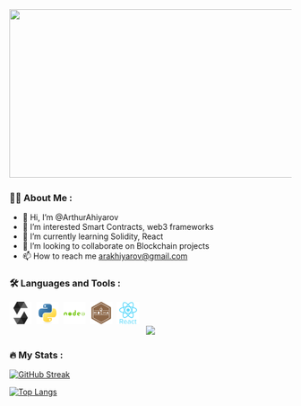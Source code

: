 <div align="center">
  <img src="https://media.giphy.com/media/dWesBcTLavkZuG35MI/giphy.gif" width="600" height="300"/>
</div>


### :man_technologist: About Me :

- 👋 Hi, I’m @ArthurAhiyarov
- 👀 I’m interested Smart Contracts, web3 frameworks
- 🌱 I’m currently learning Solidity, React
- 💞️ I’m looking to collaborate on Blockchain projects
- 📫 How to reach me arakhiyarov@gmail.com

### :hammer_and_wrench: Languages and Tools :

<div>
  <img src="https://github.com/devicons/devicon/blob/master/icons/solidity/solidity-original.svg" alt="Java" width="40" height="40"/>&nbsp;
  <img src="https://github.com/devicons/devicon/blob/master/icons/python/python-original.svg" alt="Java" width="40" height="40"/>&nbsp;
  <img src="https://github.com/devicons/devicon/blob/master/icons/nodejs/nodejs-plain-wordmark.svg" alt="Java" width="40" height="40"/>&nbsp;
  <img src="https://github.com/devicons/devicon/blob/master/icons/mocha/mocha-plain.svg" alt="Java" width="40" height="40"/>&nbsp;
  <img src="https://github.com/devicons/devicon/blob/master/icons/react/react-original-wordmark.svg" alt="Java" width="40" height="40"/>&nbsp;
  <div id="header" align="center">
  <img src="https://media.giphy.com/media/idu3qjQrEP3aaWNy44/giphy.gif" width="100"/>
</div>
</div>

### :fire: My Stats :

[![GitHub Streak](http://github-readme-streak-stats.herokuapp.com?user=ArthurAhiyarov)](https://git.io/streak-stats)

[![Top Langs](https://github-readme-stats.vercel.app/api/top-langs/?username=ArthurAhiyarov&hide=typescript,html,css&layout=compact)](https://github.com/anuraghazra/github-readme-stats)


<!---
ArthurAhiyarov/ArthurAhiyarov is a ✨ special ✨ repository because its `README.md` (this file) appears on your GitHub profile.
You can click the Preview link to take a look at your changes.
--->
